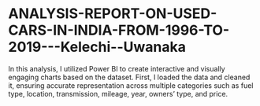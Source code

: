 # ANALYSIS-REPORT-ON-USED-CARS-IN-INDIA-FROM-1996-TO-2019---Kelechi--Uwanaka
In this analysis, I utilized Power BI to create interactive and visually engaging charts based on the dataset. First, I loaded the data and cleaned it, ensuring accurate representation across multiple categories such as fuel type, location, transmission, mileage, year, owners’ type, and price. 
